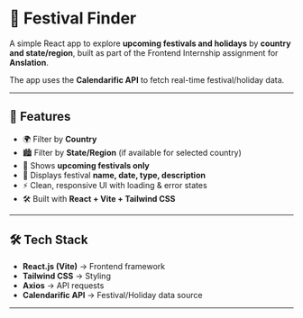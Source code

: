 # 🎉 Festival Finder

A simple React app to explore **upcoming festivals and holidays** by **country and state/region**, built as part of the Frontend Internship assignment for **Anslation**.  

The app uses the **Calendarific API** to fetch real-time festival/holiday data.  

---

## 🚀 Features
- 🌍 Filter by **Country**
- 🏙️ Filter by **State/Region** (if available for selected country)
- 📅 Shows **upcoming festivals only**
- 📝 Displays festival **name, date, type, description**
- ⚡ Clean, responsive UI with loading & error states
- 🛠️ Built with **React + Vite + Tailwind CSS**

---

## 🛠️ Tech Stack
- **React.js (Vite)** → Frontend framework  
- **Tailwind CSS** → Styling  
- **Axios** → API requests  
- **Calendarific API** → Festival/Holiday data source  

---

